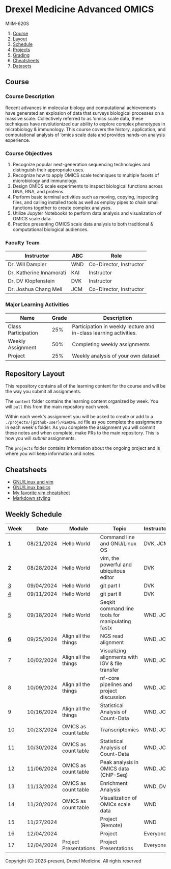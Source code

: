 # Drexel Medicine Advanced OMICS
MIIM-620S

1. [Course](#course)
2. [Layout](#repository-layout)
3. [Schedule](#weekly-schedule)
4. [Projects](projects/README.md)
5. [Grading](grading/README.md)
6. [Cheatsheets](#cheatsheets)
7. [Datasets](datasets/)

## Course 

### Course Description

Recent advances in molecular biology and computational achievements
have generated an explosion of data that surveys biological processes on a massive scale.
Collectively referred to as ‘omics scale data,
these techniques have revolutionized our ability
to explore complex phenotypes in microbiology & immunology.
This course covers the history, application, and computational analysis
of ‘omics scale data and provides hands-on analysis experience. 

### Course Objectives

1. Recognize popular next-generation sequencing technologies and distinguish their appropriate uses. 
2. Recognize how to apply OMICS scale techniques to multiple facets of microbiology and immunology. 
3. Design OMICS scale experiments to inspect biological functions across DNA, RNA, and proteins. 
4. Perform basic terminal activities such as moving, copying, inspecting files, and
   calling installed tools as well as
   employ pipes to chain small functions together to create complex analyses. 
5. Utilize Jupyter Notebooks to perform data analysis and visualization of OMICS scale data. 
6. Practice presenting OMICS scale data analysis to both traditional & computational biological audiences. 

### Faculty Team

| Instructor              |ABC| Role
|-------------------------|---|-------------------------------
| Dr. Will Dampier        |WND| Co-Director, Instructor
| Dr. Katherine Innamorati|KAI| Instructor
| Dr. DV Klopfenstein     |DVK| Instructor
| Dr. Joshua Chang Mell   |JCM| Co-Director, Instructor

### Major Learning Activities 

| Name               | Grade  | Description
|--------------------|--------|-----------------------
|Class Participation | 25%    | Participation in weekly lecture and in-class learning activities.
|Weekly Assignment   | 50%    | Completing weekly assignments
|Project             | 25%    | Weekly analysis of your own dataset


## Repository Layout

This repository contains all of the learning content for the course and will be the way you submit all assignments.

The `content` folder contains the learning content organized by week.
You will `pull` this from the main repository each week.

Within each week's assignment you will be asked to create or add to a `./projects/{github-user}/README.md` file as you complete the assignments in each week's folder.
As you complete the assignment you will commit these notes and when complete, make PRs to the main repository.
This is how you will _submit_ assignments.

The `projects` folder contains information about the ongoing project and is where you will keep information and notes.

## Cheatsheets
* [GNU/Linux and vim](https://github.com/kubeopsskills/linux-cheatsheet#directory-commands)
* [GNU/Linux basics](https://github.com/progrmoiz/linux-cheatsheet/blob/master/cheatsheet/my-linux-cheatsheet.md)
* [My favorite vim cheatsheet](https://vim.rtorr.com)
* [Markdown styling](https://docs.github.com/en/get-started/writing-on-github/getting-started-with-writing-and-formatting-on-github/basic-writing-and-formatting-syntax)


## Weekly Schedule

|Week                             |Date       |Module               | Topic                                          |Instructors   | Status 
|---------------------------------|-----------|---------------------|------------------------------------------------|--------------|-------
|  **1**                          |08/21/2024 | Hello World         | Command line and GNU/Linux OS                  |DVK, JCM      | unreleased
|  **2**                          |08/28/2024 | Hello World         | vim, the powerful and ubiquitous editor        |DVK           | unreleased
|   [3](content/wk03/README.md)   |09/04/2024 | Hello World         | git part I                                     |DVK           | **released**
|   [4](content/wk04/README.md)   |09/11/2024 | Hello World         | git part II                                    |DVK           | **released**
|   [5](content/wk05/README.md)   |09/18/2024 | Hello World         |Seqkit command line tools for manipulating fastx|WND, JCM      | **released**
| [**6**](content/wk06/README.md) |09/25/2024 | Align all the things| NGS read alignment                             |WND, JCM      | **released**
|    7                            |10/02/2024 | Align all the things|Visualizing alignments with IGV & file transfer |WND, JCM      | unreleased
|    8                            |10/09/2024 | Align all the things|nf-core pipelines and project discussion        |WND, JCM      | unreleased
|    9                            |10/16/2024 | Align all the things| Statistical Analysis of Count-Data             |WND, JCM      | unreleased
|   10                            |10/23/2024 | OMICS as count table| Transcriptomics                                |WND, JCM      | unreleased
|   11                            |10/30/2024 | OMICS as count table| Statistical Analysis of Count-Data             |WND, JCM      | unreleased
|   12                            |11/06/2024 | OMICS as count table| Peak analysis in OMICS data (ChIP-Seq)         |WND, JCM      | unreleased
|   13                            |11/13/2024 | OMICS as count table| Enrichment Analysis                            |WND, DVK      | unreleased
|   14                            |11/20/2024 | OMICS as count table| Visualization of OMICs scale data              |WND           | unreleased
|   15                            |11/27/2024 |                     | Project (Remote)                               |WND           | unreleased
|   16                            |12/04/2024 |                     | Project                                        |Everyone      | unreleased
|   17                            |12/04/2024 |Project Presentations| Project Presentations                          |Everyone      | unreleased

Copyright (C) 2023-present, Drexel Medicine. All rights reserved
